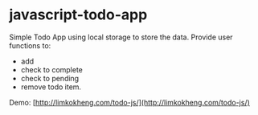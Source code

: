 # javascript-todo-app

Simple Todo App using local storage to store the data. Provide user functions to:

* add
* check to complete
* check to pending
* remove todo item.

Demo: [http://limkokheng.com/todo-js/](http://limkokheng.com/todo-js/)
